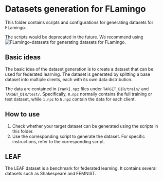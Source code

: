 # Datasets generation for FLamingo

This folder contains scripts and configurations for generating datasets for FLamingo.

The scripts would be deprecated in the future. We recommend using ![FLamingo-datasets](https://github.com/isaacveg/FLamingo-datasets) for generating datasets for FLamingo.

## Basic ideas
The basic idea of the dataset generation is to create a dataset that can be used for federated learning.
The dataset is generated by splitting a base dataset into multiple clients, each with its own data distribution.

The data are contained in `{rank}.npz` files under `TARGET_DIR/train/` and `TARGET_DIR/test/`.
Specifically, `0.npz` normally contains the full training or test dataset, while `1.npz` to `N.npz` contain the data for each client.

## How to use
1. Check whether your target dataset can be generated using the scripts in this folder.
2. Use the corresponding script to generate the dataset. For specific instructions, refer to the corresponding script.

## LEAF
The LEAF dataset is a benchmark for federated learning. It contains several datasets such as Shakespeare and FEMNIST.

